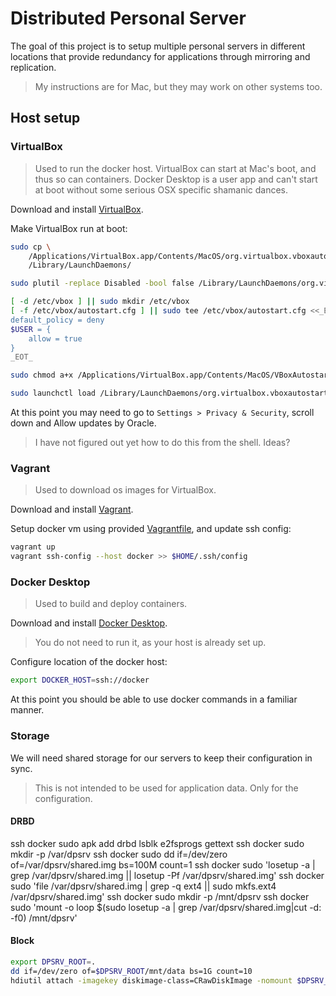 # Distributed Personal Server

The goal of this project is to setup multiple personal servers in different locations that provide redundancy for applications through mirroring and replication.  

> My instructions are for Mac, but they may work on other systems too.  

## Host setup

### VirtualBox
> Used to run the docker host. VirtualBox can start at Mac's boot, and thus so can containers. Docker Desktop is a user app and can't start at boot without some serious OSX specific shamanic dances.   

Download and install [VirtualBox](https://www.virtualbox.org/wiki/Downloads).  

Make VirtualBox run at boot:
```bash
sudo cp \
	/Applications/VirtualBox.app/Contents/MacOS/org.virtualbox.vboxautostart.plist \
	/Library/LaunchDaemons/

sudo plutil -replace Disabled -bool false /Library/LaunchDaemons/org.virtualbox.vboxautostart.plist

[ -d /etc/vbox ] || sudo mkdir /etc/vbox
[ -f /etc/vbox/autostart.cfg ] || sudo tee /etc/vbox/autostart.cfg <<_EOT_ >/dev/null
default_policy = deny
$USER = {
	allow = true
}
_EOT_

sudo chmod a+x /Applications/VirtualBox.app/Contents/MacOS/VBoxAutostartDarwin.sh

sudo launchctl load /Library/LaunchDaemons/org.virtualbox.vboxautostart.plist
```

At this point you may need to go to `Settings > Privacy & Security`, scroll down and Allow updates by Oracle.  
> I have not figured out yet how to do this from the shell. Ideas?

### Vagrant
> Used to download os images for VirtualBox.  

Download and install [Vagrant](https://developer.hashicorp.com/vagrant/downloads).  

Setup docker vm using provided [Vagrantfile](Vagrantfile), and update ssh config:
```bash
vagrant up
vagrant ssh-config --host docker >> $HOME/.ssh/config
```

### Docker Desktop
> Used to build and deploy containers.  

Download and install [Docker Desktop](https://www.docker.com/products/docker-desktop/).  

> You do not need to run it, as your host is already set up.

Configure location of the docker host:
```bash
export DOCKER_HOST=ssh://docker
```

At this point you should be able to use docker commands in a familiar manner.

### Storage
We will need shared storage for our servers to keep their configuration in sync.  
> This is not intended to be used for application data. Only for the configuration.  

#### DRBD
ssh docker sudo apk add drbd lsblk e2fsprogs gettext
ssh docker sudo mkdir -p /var/dpsrv
ssh docker sudo dd if=/dev/zero of=/var/dpsrv/shared.img bs=100M count=1
ssh docker sudo 'losetup -a | grep /var/dpsrv/shared.img || losetup -Pf /var/dpsrv/shared.img'
ssh docker sudo 'file /var/dpsrv/shared.img | grep -q ext4 || sudo mkfs.ext4 /var/dpsrv/shared.img'
ssh docker sudo mkdir -p /mnt/dpsrv
ssh docker sudo 'mount -o loop $(sudo losetup -a | grep /var/dpsrv/shared.img|cut -d: -f0) /mnt/dpsrv'

#### Block 
```bash
export DPSRV_ROOT=.
dd if=/dev/zero of=$DPSRV_ROOT/mnt/data bs=1G count=10
hdiutil attach -imagekey diskimage-class=CRawDiskImage -nomount $DPSRV_ROOT/mnt/data 
```
